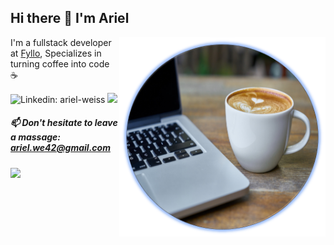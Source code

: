 <p align="center">
  
## Hi there 👋 I'm Ariel

<img align='right' src="https://github.com/ariel-weiss/ariel-weiss/blob/master/Picture2.png" width=330>
</p>




I'm a fullstack developer at [Fyllo](https://hellofyllo.com/), Specializes in turning coffee into code :coffee:

![Linkedin: ariel-weiss](https://img.shields.io/badge/-arielweiss-blue?style=flat-square&logo=Linkedin&logoColor=white&link=https://www.linkedin.com/in/ariel-weiss/)
![](https://visitor-badge.glitch.me/badge?page_id=ariel-weiss)

##### 📫 Don't hesitate to leave a massage: ariel.we42@gmail.com

<p>
  <img src ="https://github-readme-stats.vercel.app/api/top-langs/?username=ariel-weiss&layout=compact&hide_border=true&langs_count=10&hide=HTML,css">
</p>



<!--
**ariel-weiss/ariel-weiss** is a ✨ _special_ ✨ repository because its `README.md` (this file) appears on your GitHub profile.

Here are some ideas to get you started:

- 🔭 I’m currently working on ...
- 🌱 I’m currently learning ...
- 👯 I’m looking to collaborate on ...
- 🤔 I’m looking for help with ...
- 💬 Ask me about ...
- 📫 How to reach me: ...
- 😄 Pronouns: ...
- ⚡ Fun fact: ...
-->
